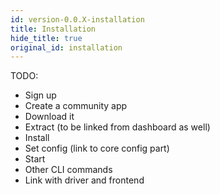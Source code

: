```yaml
---
id: version-0.0.X-installation
title: Installation
hide_title: true
original_id: installation
---
```


TODO:

- Sign up
- Create a community app
- Download it
- Extract (to be linked from dashboard as well)
- Install
- Set config (link to core config part)
- Start
- Other CLI commands
- Link with driver and frontend
